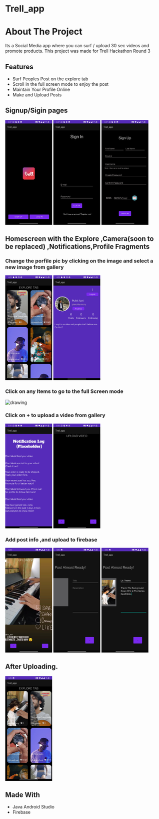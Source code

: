 # Trell_app

# About The Project

Its a Social Media app where you can surf / upload 30 sec videos and promote products.
This project was made for Trell Hackathon Round 3


## Features

* []()Surf Peoples Post on the explore tab 
* []()Scroll in the full screen mode to enjoy the post
* []()Maintain Your Profile Online
* []()Make and Upload Posts

<h2>Signup/Sigin pages</h2>
<p float="left">
<img src="https://github.com/PulkitAsri/Trell_app/blob/master/app/src/main/res/drawable/splash_screen.jpg" alt="drawing" width="150"/>
<img src="https://github.com/PulkitAsri/Trell_app/blob/master/app/src/main/res/drawable/sign_in_page.jpg" alt="drawing" width="150"/>
<img src="https://github.com/PulkitAsri/Trell_app/blob/master/app/src/main/res/drawable/sign_up_page.jpg" alt="drawing" width="150"/>
</p>



<h2>Homescreen with the Explore ,Camera(soon to be replaced) ,Notifications,Profile Fragments</h2>

<h3>Change the porfile pic by clicking on the image and select a new image from gallery</h3>
<p float="left">
<img src="https://github.com/PulkitAsri/Trell_app/blob/master/app/src/main/res/drawable/Explore_page.jpg" alt="drawing" width="150"/>
<img src="https://github.com/PulkitAsri/Trell_app/blob/master/app/src/main/res/drawable/profile_page.jpg" alt="drawing" width="150"/>

</p>


<h3>Click on any Items to go to the full Screen mode</h3>
<img src="https://github.com/PulkitAsri/Trell_app/blob/master/app/src/main/res/drawable/explorePageGif.gif" alt="drawing" width="200"/>


<h3>Click on + to upload a video from gallery</h3>
<p float="left">
<img src="https://github.com/PulkitAsri/Trell_app/blob/master/app/src/main/res/drawable/notification_fragment.jpg" alt="drawing" width="150"/>
<img src="https://github.com/PulkitAsri/Trell_app/blob/master/app/src/main/res/drawable/upload_video_fragment.jpg" alt="drawing" width="150"/>
</p>

<h3>Add post info ,and upload to firebase</h3>
<p float="left">
<img src="https://github.com/PulkitAsri/Trell_app/blob/master/app/src/main/res/drawable/select_a_video_from_gallery.jpg" alt="drawing" width="150"/>
<img src="https://github.com/PulkitAsri/Trell_app/blob/master/app/src/main/res/drawable/choose_title.jpg" alt="drawing" width="150"/>
<img src="https://github.com/PulkitAsri/Trell_app/blob/master/app/src/main/res/drawable/add_title_desc_thumbnail_from Gallery.jpg" alt="drawing" width="150"/>

</p>

<h2>After Uploading.</h2>
<img src="https://github.com/PulkitAsri/Trell_app/blob/master/app/src/main/res/drawable/Post_uploaded.jpg" alt="drawing" width="150"/>

<p float="left">

</p>

## Made With

* []()Java Android Studio
* []()Firebase


